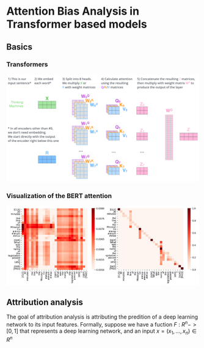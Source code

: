 # Attention Bias Analysis in Transformer based models 

## Basics

### Transformers 

<p align="center">
  <img src="https://github.com/Jirigesi/attentionBias/blob/main/imgs/transformer_multi-headed_self-attention-recap.png" width="750" title="hover text">
</p>

### Visualization of the BERT attention

<p align="center">
  <img src="https://github.com/Jirigesi/attentionBias/blob/main/imgs/Visualization-of-the-vanilla-BERT-attention-left-and-syntax-guided-self-attention.png" width="750" title="hover text">
</p>

## Attribution analysis 

The goal of attribution analysis is attributing the predition of a deep learning network to its input features. Formally, suppose we have a fuction $F$ : $R^n -> [0, 1]$ that represents a deep learning network, and an input $x = (x_1, ... , x_n) \in R^n$
